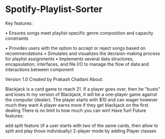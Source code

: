# Spotify-Playlist-Sorter



Key features:

• Ensures songs meet playlist-specific genre composition and capacity constraints

• Provides users with the option to accept or reject songs based on recommendations
• Simulates and visualizes the decision-making process for playlist assignments
• Implements several data structures, encapsulation, interfaces, and file I/O to manage the flow of data and interactions between component


Version 1.0 Created by Prakash Chatlani About:

Blackjack is a card game to reach 21. If a player goes over, then he "busts" and loses
In my version of Blackjack, it will be a one-player game against the computer (dealer).
The player starts with $10 and can wager however much they want
A player earns more if they get blackjack on the first dealing
There is no limit to how much you can win! Have fun!
Future features:

add split feature (if a user starts with two of the same cards, then allow to split and play those individually)
2-player mode by adding Player classes
